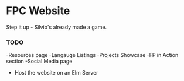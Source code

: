 # FPC Website

Step it up - Silvio's already made a game.


### TODO
-Resources page
-Langauge Listings
-Projects Showcase
-FP in Action section
-Social Media page
- Host the website on an Elm Server
